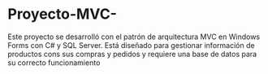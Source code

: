 # Proyecto-MVC-
Este proyecto se desarrolló con el patrón de arquitectura MVC en Windows Forms con C# y SQL Server. Está diseñado para gestionar información de productos cons sus compras y pedidos y requiere una base de datos para su correcto funcionamiento
